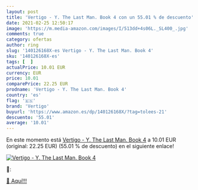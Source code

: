 ```yaml
---
layout: post
title: 'Vertigo - Y. The Last Man. Book 4 con un 55.01 % de descuento'
date: 2021-02-25 12:50:17
image: 'https://m.media-amazon.com/images/I/513dd+4s06L._SL400_.jpg'
comments: true
category: ofertas
author: ring
slug: '140126168X-es Vertigo - Y. The Last Man. Book 4'
sku: '140126168X-es'
tags: [  ]
actualPrice: 10.01 EUR
currency: EUR
price: 10.01
comparePrice: 22.25 EUR
prodname: 'Vertigo - Y. The Last Man. Book 4'
country: 'es'
flag: '🇪🇸'
brand: 'Vertigo'
buyurl: 'https://www.amazon.es/dp/140126168X/?tag=tolees-21'
descuento: '55.01'
average: '10.01'
---
```


En este momento está [Vertigo - Y. The Last Man. Book 4](https://www.amazon.es/dp/140126168X/?tag=tolees-21) a 10.01 EUR (original: 22.25 EUR) (55.01 %  de descuento) en el siguiente enlace!

[![Vertigo - Y. The Last Man. Book 4](https://m.media-amazon.com/images/I/513dd+4s06L._SL400_.jpg)](https://www.amazon.es/dp/140126168X/?tag=tolees-21)

🔎:


[🛒 Aquí!!!](https://www.amazon.es/dp/140126168X/?tag=tolees-21)
